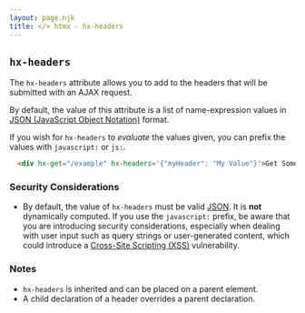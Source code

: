 ```yaml
---
layout: page.njk
title: </> htmx - hx-headers
---
```


## `hx-headers`

The `hx-headers` attribute allows you to add to the headers that will be submitted with an AJAX request.  

By default, the value of this attribute is a list of name-expression values in [JSON (JavaScript Object Notation)](https://www.json.org/json-en.html) 
format.

If you wish for `hx-headers` to *evaluate* the values given, you can prefix the values with `javascript:` or `js:`.

```html
  <div hx-get="/example" hx-headers='{"myHeader": "My Value"}'>Get Some HTML, Including A Custom Header in the Request</div>
```

### Security Considerations

* By default, the value of `hx-headers` must be valid [JSON](https://developer.mozilla.org/en-US/docs/Glossary/JSON). 
  It is **not** dynamically computed.  If you use the `javascript:` prefix, be aware that you are introducing
   security considerations, especially when dealing with user input such as query strings or user-generated content, 
   which could introduce a [Cross-Site Scripting (XSS)](https://owasp.org/www-community/attacks/xss/) vulnerability. 

### Notes

* `hx-headers` is inherited and can be placed on a parent element.
* A child declaration of a header overrides a parent declaration.
